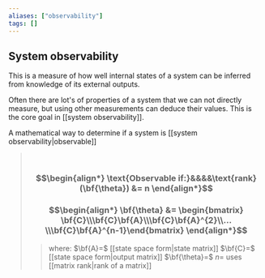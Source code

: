 ```yaml
---
aliases: ["observability"]
tags: []
---
```


## System observability

This is a measure of how well internal states of a system can be inferred from knowledge of its external outputs.

Often there are lot's of properties of a system that we can not directly measure, but using other measurements can deduce their values. This is the core goal in [[system observability]].

A mathematical way to determine if a system is [[system observability|observable]]

> $\:$
> ### $$\begin{align*} \text{Observable if:}&&&&\text{rank}(\bf{\theta})  &= n   \end{align*}$$
> ### $$\begin{align*} \bf{\theta} &= \begin{bmatrix}  \bf{C}\\\bf{C}\bf{A}\\\bf{C}\bf{A}^{2}\\... \\\bf{C}\bf{A}^{n-1}\end{bmatrix}  \end{align*}$$
>> where:
>> $\bf{A}=$ [[state space form|state matrix]]
>> $\bf{C}=$ [[state space form|output matrix]]
>> $\bf{\theta}=$ 
>> $n=$ 
>> uses [[matrix rank|rank of a matrix]]
